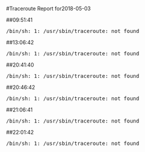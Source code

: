 #Traceroute Report for2018-05-03

##09:51:41

<p><pre><samp>/bin/sh: 1: /usr/sbin/traceroute: not found</samp></pre></p>

##13:06:42

<p><pre><samp>/bin/sh: 1: /usr/sbin/traceroute: not found</samp></pre></p>

##20:41:40

<p><pre><samp>/bin/sh: 1: /usr/sbin/traceroute: not found</samp></pre></p>

##20:46:42

<p><pre><samp>/bin/sh: 1: /usr/sbin/traceroute: not found</samp></pre></p>

##21:06:41

<p><pre><samp>/bin/sh: 1: /usr/sbin/traceroute: not found</samp></pre></p>

##22:01:42

<p><pre><samp>/bin/sh: 1: /usr/sbin/traceroute: not found</samp></pre></p>

